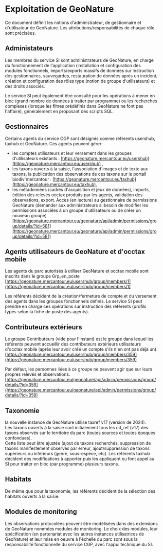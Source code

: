 # Exploitation de GeoNature

Ce document définit les notions d'administrateur, de gestionnaire et d'utilisateur de GeoNature.
Les attributions/responsabilités de chaque rôle sont précisées.

## Administateurs

Les membres du service SI sont administrateurs de GeoNature, en charge du fonctionnement de l'application (installation et configuration des modules fonctionnels, imports/exports massifs de données sur instruction des gestionnaires, sauvegardes, restauration de données après un incident, création et configuration des rôles type (notion de groupe d'utilisateurs) et des droits associés.

Le service SI peut également être consulté pour les opérations à mener en bloc (grand nombre de données à traiter par programme) ou les recherches complexes (lorsque les filtres prédéfinis dans GeoNature ne font pas l'affaire), généralement en proposant des scripts SQL.

## Gestionnaires

Certains agents du service CGP sont désignés comme référents usershub, taxhub et GeoNature. Ces agents peuvent gérer:

- les comptes utilisateurs et leur versement dans les groupes d'utilisateurs existants : [https://geonature.mercantour.eu/usershub](https://geonature.mercantour.eu/usershub) ,
- les taxons ouverts à la saisie, l'association d'images et de texte aux taxons, la publication des observations de ces taxons sur le portail biodiv'mercantour : [https://geonature.mercantour.eu/taxhub](https://geonature.mercantour.eu/taxhub),
- les métadonnées (cadres d'acquisition et jeux de données), imports, édition des relevés occtax produits par les agents, validation des observations, export. Accès (en lecture) au gestionnaire de permissions GeoNature (demander aux administrateurs si besoin de modifier les permissions associées à un groupe d'utilisateurs ou de créer un nouveau groupe) [https://geonature.mercantour.eu/geonature/api/admin/permissions/group/details/?id=581](https://geonature.mercantour.eu/geonature/api/admin/permissions/group/details/?id=581) 

## Agents utilisateurs de GeoNature et d'occtax mobile

Les agents du parc autorisés à utiliser GeoNature et occtax mobile sont inscrits dans le groupe Grp_en_poste [https://geonature.mercantour.eu/usershub/group/members/1](https://geonature.mercantour.eu/usershub/group/members/1)

Les référents décident de la création/fermeture de compte et du versement des agents dans les groupes fonctionnels définis. Le service SI peut prendre en charge ces opérations sur instruction des référents (profils types selon la fiche de poste des agents).

## Contributeurs extérieurs

Le groupe Contributeurs (vide pour l'instant) est le groupe dans lequel les référents peuvent accueillir des contributeurs extérieurs utilisateurs d'occtax mobile (après leur avoir créé un compte s'ils n'en ont pas déjà un).
[https://geonature.mercantour.eu/usershub/group/members/359](https://geonature.mercantour.eu/usershub/group/members/359)

Par défaut, les personnes liées à ce groupe ne peuvent agir que sur leurs propres relevés et observations.
[https://geonature.mercantour.eu/geonature/api/admin/permissions/group/details/?id=359](https://geonature.mercantour.eu/geonature/api/admin/permissions/group/details/?id=359)

## Taxonomie

la nouvelle instance de GeoNature utilise taxref v17 (version de 2024).  
Les taxons ouverts à la saisie sont initialement tous les cd_ref (v17) des taxons observés sur le territoire du parc (toutes sources et toutes époques confondues).  
Cette liste peut être ajustée (ajout de taxons recherchés, suppression de taxons manifestement observés par erreur, ajout/suppression de taxons supérieurs ou inférieurs (genre, sous-espèce, etc). Les référents taxhub décident des modifications à apporter puis les appliquent ou font appel au SI pour traiter en bloc (par programme) plusieurs taxons.

## Habitats

De même que pour la taxonomie, les référents décident de la sélection des habitats ouverts à la saisie.

## Modules de monitoring

Les observations protocolées peuvent être modélisées dans des extensions de GeoNature nommées modules de monitoring. Le choix des modules, leur spécification (en partenariat avec les autres instances utilisatrices de GeoNature) et leur mise en oeuvre à l'échelle du parc sont sous la responsabilité fonctionnelle du service CGP, avec l'appui technique du SI.
